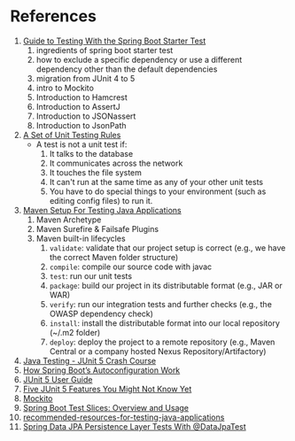 # References
1. [Guide to Testing With the Spring Boot Starter Test](https://rieckpil.de/guide-to-testing-with-spring-boot-starter-test/)
   1. ingredients of spring boot starter test
   2. how to exclude a specific dependency or use a different dependency other than the default dependencies
   3. migration from JUnit 4 to 5
   4. intro to Mockito
   5. Introduction to Hamcrest
   6. Introduction to AssertJ
   7. Introduction to JSONassert
   8. Introduction to JsonPath
2. [A Set of Unit Testing Rules](https://www.artima.com/weblogs/viewpost.jsp?thread=126923)
   - A test is not a unit test if:
     1. It talks to the database 
     2. It communicates across the network 
     3. It touches the file system 
     4. It can't run at the same time as any of your other unit tests 
     5. You have to do special things to your environment (such as editing config files) to run it.
3. [Maven Setup For Testing Java Applications](https://rieckpil.de/maven-setup-for-testing-java-applications/)
   1. Maven Archetype
   2. Maven Surefire & Failsafe Plugins 
   3. Maven built-in lifecycles
      1. `validate`: validate that our project setup is correct (e.g., we have the correct Maven folder structure)
      2. `compile`: compile our source code with javac 
      3. `test`: run our unit tests 
      4. `package`: build our project in its distributable format (e.g., JAR or WAR)
      5. `verify`: run our integration tests and further checks (e.g., the OWASP dependency check)
      6. `install`: install the distributable format into our local repository (~/.m2 folder)
      7. `deploy`: deploy the project to a remote repository (e.g., Maven Central or a company hosted Nexus Repository/Artifactory)
4. [Java Testing - JUnit 5 Crash Course](https://www.youtube.com/watch?v=flpmSXVTqBI)
5. [How Spring Boot’s Autoconfiguration Work](https://www.marcobehler.com/guides/spring-boot)
6. [JUnit 5 User Guide](https://junit.org/junit5/docs/current/user-guide/)
7. [Five JUnit 5 Features You Might Not Know Yet](https://rieckpil.de/five-junit-5-features-you-might-not-know-yet/)
8. [Mockito](https://site.mockito.org/)
9. [Spring Boot Test Slices: Overview and Usage](https://rieckpil.de/spring-boot-test-slices-overview-and-usage/)
10. [recommended-resources-for-testing-java-applications](https://rieckpil.de/recommended-resources-for-testing-java-applications/)
11. [Spring Data JPA Persistence Layer Tests With @DataJpaTest](https://rieckpil.de/test-your-spring-boot-jpa-persistence-layer-with-datajpatest/)